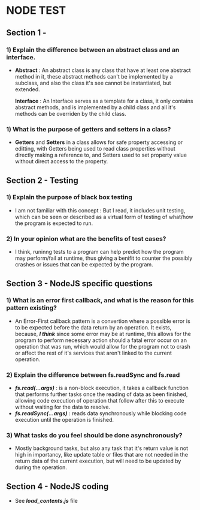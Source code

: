# NODE TEST

## Section 1 - 
### 1) Explain the difference between an abstract class and an interface.

- **Abstract** : An abstract class is any class that have at least one abstract method in it, these abstract methods can't be implemented by a subclass, and also the class it's see cannot be instantiated, but extended.

  **Interface** : An Interface serves as a template for a class, it only contains abstract methods, and is implemented by a child class and all it's methods can be overriden by the child class.
  
### 1) What is the purpose of getters and setters in a class?

- **Getters** and **Setters** in a class allows for safe property accessing or editting, with Getters being used to read class properties without directly making a reference to, and Setters used to set property value without direct access to the property.

## Section 2 - Testing
### 1) Explain the purpose of black box testing
- I am not familiar with this concept : But I read, it includes unit testing, which can be seen or described as a virtual form of testing of what/how the program is expected to run.

### 2) In your opinion what are the benefits of test cases?

- I think, runinng tests to a program can help predict how the program may perform/fail at runtime, thus giving a benifit to counter the possibly crashes or issues that can be expected by the program.

## Section 3 - NodeJS specific questions
### 1) What is an error first callback, and what is the reason for this pattern existing?

- An Error-First callback pattern is a convertion where a possible error is to be expected before the data return by an operation. It exists, because, ***I think*** since some error may be at runtime, this allows for the program to perform necessary action should a fatal error occur on an operation that was run, which would allow for the program not to crash or affect the rest of it's services that aren't linked to the current operation.

### 2) Explain the difference between fs.readSync and fs.read
- ***fs.read(...args)*** : is a non-block execution, it takes a callback function that performs further tasks once the reading of data as been finished, allowing code execution of operation that follow after this to execute without waiting for the data to resolve.
- ***fs.readSync(...args)*** : reads data synchronously while blocking code execution until the operation is finished.

### 3) What tasks do you feel should be done asynchronously?
- Mostly background tasks, but also any task that it's return value is not high in importancy, like update table or files that are not needed in the return data of the current execution, but will need to be updated by during the operation.

## Section 4 - NodeJS coding
- See ***load_contents.js*** file
